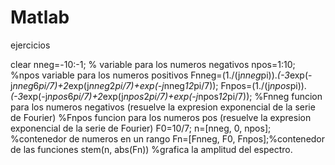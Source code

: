 # Matlab
ejercicios 

clear 
nneg=-10:-1; % variable para los numeros negativos
npos=1:10; %npos variable para los numeros positivos 
Fnneg=(1./(j*nneg*pi)).*(-3*exp(-j*nneg*6*pi/7)+2*exp(j*nneg*2*pi/7)+exp(-j*nneg*12*pi/7));
Fnpos=(1./(j*npos*pi)).*(-3*exp(-j*npos*6*pi/7)+2*exp(j*npos*2*pi/7)+exp(-j*npos*12*pi/7)); 
%Fnneg funcion para los numeros negativos (resuelve la expresion exponencial de la serie de Fourier)
%Fnpos funcion para los numeros pos (resuelve la expresion exponencial de la serie de Fourier)
F0=10/7; 
n=[nneg, 0, npos]; %contenedor de numeros en un rango
Fn=[Fnneg, F0, Fnpos];%contenedor de las funciones 
stem(n, abs(Fn)) %grafica  la amplitud del espectro.
